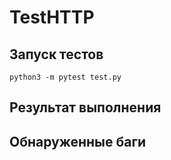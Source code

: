 # TestHTTP
## Запуск тестов
```
python3 -m pytest test.py
```
## Результат выполнения
## Обнаруженные баги

